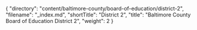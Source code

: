 {
  "directory": "content/baltimore-county/board-of-education/district-2",
  "filename": "_index.md",
  "shortTitle": "District 2",
  "title": "Baltimore County Board of Education District 2",
  "weight": 2
}
